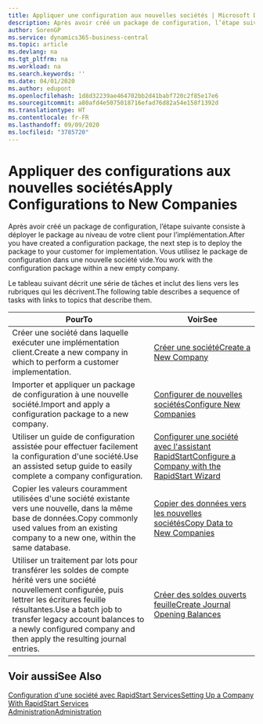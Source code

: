 ```yaml
---
title: Appliquer une configuration aux nouvelles sociétés | Microsoft Docs
description: Après avoir créé un package de configuration, l’étape suivante consiste à déployer le package au niveau de votre client pour l’implémentation. Vous utilisez la configuration avec une nouvelle société vide.
author: SorenGP
ms.service: dynamics365-business-central
ms.topic: article
ms.devlang: na
ms.tgt_pltfrm: na
ms.workload: na
ms.search.keywords: ''
ms.date: 04/01/2020
ms.author: edupont
ms.openlocfilehash: 1d8d32239ae464702bb2d41babf720c2f85e17e6
ms.sourcegitcommit: a80afd4e5075018716efad76d82a54e158f1392d
ms.translationtype: HT
ms.contentlocale: fr-FR
ms.lasthandoff: 09/09/2020
ms.locfileid: "3785720"
---
```

# <a name="apply-configurations-to-new-companies"></a><span data-ttu-id="d7111-104">Appliquer des configurations aux nouvelles sociétés</span><span class="sxs-lookup"><span data-stu-id="d7111-104">Apply Configurations to New Companies</span></span>
<span data-ttu-id="d7111-105">Après avoir créé un package de configuration, l’étape suivante consiste à déployer le package au niveau de votre client pour l’implémentation.</span><span class="sxs-lookup"><span data-stu-id="d7111-105">After you have created a configuration package, the next step is to deploy the package to your customer for implementation.</span></span> <span data-ttu-id="d7111-106">Vous utilisez le package de configuration dans une nouvelle société vide.</span><span class="sxs-lookup"><span data-stu-id="d7111-106">You work with the configuration package within a new empty company.</span></span>  

 <span data-ttu-id="d7111-107">Le tableau suivant décrit une série de tâches et inclut des liens vers les rubriques qui les décrivent.</span><span class="sxs-lookup"><span data-stu-id="d7111-107">The following table describes a sequence of tasks with links to topics that describe them.</span></span>

|<span data-ttu-id="d7111-108">**Pour**</span><span class="sxs-lookup"><span data-stu-id="d7111-108">**To**</span></span>|<span data-ttu-id="d7111-109">**Voir**</span><span class="sxs-lookup"><span data-stu-id="d7111-109">**See**</span></span>|  
|------------|-------------|  
|<span data-ttu-id="d7111-110">Créer une société dans laquelle exécuter une implémentation client.</span><span class="sxs-lookup"><span data-stu-id="d7111-110">Create a new company in which to perform a customer implementation.</span></span>|[<span data-ttu-id="d7111-111">Créer une société</span><span class="sxs-lookup"><span data-stu-id="d7111-111">Create a New Company</span></span>](admin-how-to-create-a-new-company.md)|  
|<span data-ttu-id="d7111-112">Importer et appliquer un package de configuration à une nouvelle société.</span><span class="sxs-lookup"><span data-stu-id="d7111-112">Import and apply a configuration package to a new company.</span></span>|[<span data-ttu-id="d7111-113">Configurer de nouvelles sociétés</span><span class="sxs-lookup"><span data-stu-id="d7111-113">Configure New Companies</span></span>](admin-how-to-configure-new-companies.md)|  
|<span data-ttu-id="d7111-114">Utiliser un guide de configuration assistée pour effectuer facilement la configuration d'une société.</span><span class="sxs-lookup"><span data-stu-id="d7111-114">Use an assisted setup guide to easily complete a company configuration.</span></span>|[<span data-ttu-id="d7111-115">Configurer une société avec l'assistant RapidStart</span><span class="sxs-lookup"><span data-stu-id="d7111-115">Configure a Company with the RapidStart Wizard</span></span>](admin-how-to-configure-a-company-with-the-rapidstart-wizard.md)|
|<span data-ttu-id="d7111-116">Copier les valeurs couramment utilisées d'une société existante vers une nouvelle, dans la même base de données.</span><span class="sxs-lookup"><span data-stu-id="d7111-116">Copy commonly used values from an existing company to a new one, within the same database.</span></span>|[<span data-ttu-id="d7111-117">Copier des données vers les nouvelles sociétés</span><span class="sxs-lookup"><span data-stu-id="d7111-117">Copy Data to New Companies</span></span>](admin-how-to-copy-data-to-new-companies.md)|  
|<span data-ttu-id="d7111-118">Utiliser un traitement par lots pour transférer les soldes de compte hérité vers une société nouvellement configurée, puis lettrer les écritures feuille résultantes.</span><span class="sxs-lookup"><span data-stu-id="d7111-118">Use a batch job to transfer legacy account balances to a newly configured company and then apply the resulting journal entries.</span></span>|[<span data-ttu-id="d7111-119">Créer des soldes ouverts feuille</span><span class="sxs-lookup"><span data-stu-id="d7111-119">Create Journal Opening Balances</span></span>](admin-how-to-create-journal-opening-balances.md)|  

## <a name="see-also"></a><span data-ttu-id="d7111-120">Voir aussi</span><span class="sxs-lookup"><span data-stu-id="d7111-120">See Also</span></span>  
[<span data-ttu-id="d7111-121">Configuration d'une société avec RapidStart Services</span><span class="sxs-lookup"><span data-stu-id="d7111-121">Setting Up a Company With RapidStart Services</span></span>](admin-set-up-a-company-with-rapidstart.md)  
[<span data-ttu-id="d7111-122">Administration</span><span class="sxs-lookup"><span data-stu-id="d7111-122">Administration</span></span>](admin-setup-and-administration.md)
